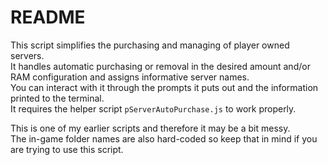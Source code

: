 # README
This script simplifies the purchasing and managing of player owned servers.  
It handles automatic purchasing or removal in the desired amount and/or RAM configuration and assigns informative server names.  
You can interact with it through the prompts it puts out and the information printed to the terminal.  
It requires the helper script `pServerAutoPurchase.js` to work properly.

This is one of my earlier scripts and therefore it may be a bit messy.  
The in-game folder names are also hard-coded so keep that in mind if you are trying to use this script.
